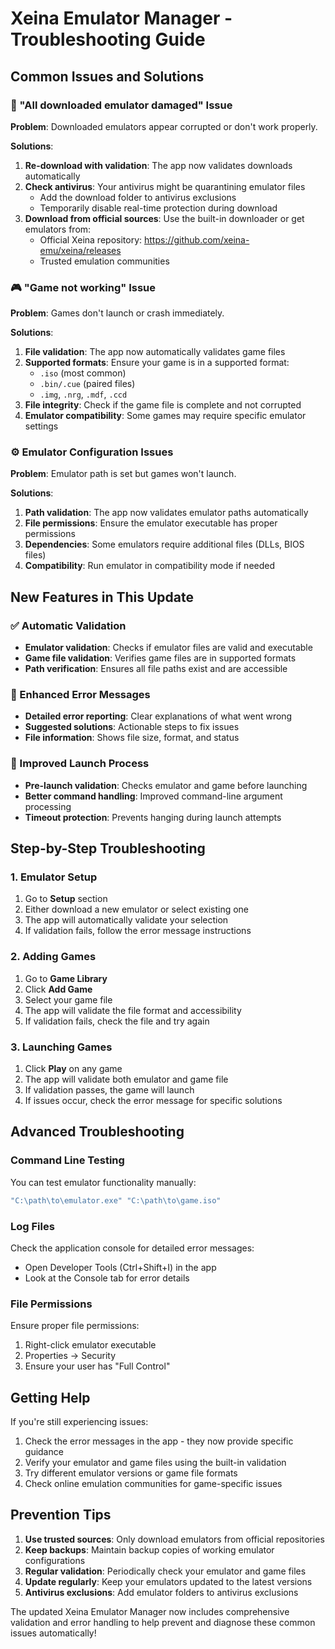 # Xeina Emulator Manager - Troubleshooting Guide

## Common Issues and Solutions

### 🚨 "All downloaded emulator damaged" Issue

**Problem**: Downloaded emulators appear corrupted or don't work properly.

**Solutions**:
1. **Re-download with validation**: The app now validates downloads automatically
2. **Check antivirus**: Your antivirus might be quarantining emulator files
   - Add the download folder to antivirus exclusions
   - Temporarily disable real-time protection during download
3. **Download from official sources**: Use the built-in downloader or get emulators from:
   - Official Xeina repository: https://github.com/xeina-emu/xeina/releases
   - Trusted emulation communities

### 🎮 "Game not working" Issue

**Problem**: Games don't launch or crash immediately.

**Solutions**:
1. **File validation**: The app now automatically validates game files
2. **Supported formats**: Ensure your game is in a supported format:
   - `.iso` (most common)
   - `.bin/.cue` (paired files)
   - `.img`, `.nrg`, `.mdf`, `.ccd`
3. **File integrity**: Check if the game file is complete and not corrupted
4. **Emulator compatibility**: Some games may require specific emulator settings

### ⚙️ Emulator Configuration Issues

**Problem**: Emulator path is set but games won't launch.

**Solutions**:
1. **Path validation**: The app now validates emulator paths automatically
2. **File permissions**: Ensure the emulator executable has proper permissions
3. **Dependencies**: Some emulators require additional files (DLLs, BIOS files)
4. **Compatibility**: Run emulator in compatibility mode if needed

## New Features in This Update

### ✅ Automatic Validation
- **Emulator validation**: Checks if emulator files are valid and executable
- **Game file validation**: Verifies game files are in supported formats
- **Path verification**: Ensures all file paths exist and are accessible

### 🔧 Enhanced Error Messages
- **Detailed error reporting**: Clear explanations of what went wrong
- **Suggested solutions**: Actionable steps to fix issues
- **File information**: Shows file size, format, and status

### 🚀 Improved Launch Process
- **Pre-launch validation**: Checks emulator and game before launching
- **Better command handling**: Improved command-line argument processing
- **Timeout protection**: Prevents hanging during launch attempts

## Step-by-Step Troubleshooting

### 1. Emulator Setup
1. Go to **Setup** section
2. Either download a new emulator or select existing one
3. The app will automatically validate your selection
4. If validation fails, follow the error message instructions

### 2. Adding Games
1. Go to **Game Library**
2. Click **Add Game**
3. Select your game file
4. The app will validate the file format and accessibility
5. If validation fails, check the file and try again

### 3. Launching Games
1. Click **Play** on any game
2. The app will validate both emulator and game file
3. If validation passes, the game will launch
4. If issues occur, check the error message for specific solutions

## Advanced Troubleshooting

### Command Line Testing
You can test emulator functionality manually:
```cmd
"C:\path\to\emulator.exe" "C:\path\to\game.iso"
```

### Log Files
Check the application console for detailed error messages:
- Open Developer Tools (Ctrl+Shift+I) in the app
- Look at the Console tab for error details

### File Permissions
Ensure proper file permissions:
1. Right-click emulator executable
2. Properties → Security
3. Ensure your user has "Full Control"

## Getting Help

If you're still experiencing issues:
1. Check the error messages in the app - they now provide specific guidance
2. Verify your emulator and game files using the built-in validation
3. Try different emulator versions or game file formats
4. Check online emulation communities for game-specific issues

## Prevention Tips

1. **Use trusted sources**: Only download emulators from official repositories
2. **Keep backups**: Maintain backup copies of working emulator configurations
3. **Regular validation**: Periodically check your emulator and game files
4. **Update regularly**: Keep your emulators updated to the latest versions
5. **Antivirus exclusions**: Add emulator folders to antivirus exclusions

The updated Xeina Emulator Manager now includes comprehensive validation and error handling to help prevent and diagnose these common issues automatically!